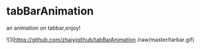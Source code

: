 # tabBarAnimation

an animation on tabbar,enjoy!

![](https://github.com/zhaiyjgithub/tabBarAnimation
/raw/master/tarbar.gif)  